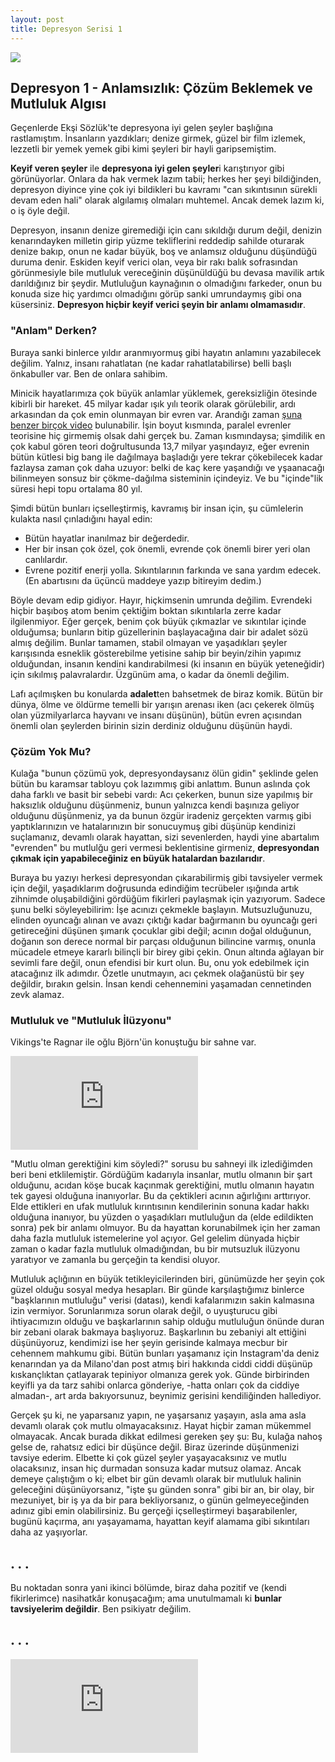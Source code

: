 ```yaml
---
layout: post
title: Depresyon Serisi 1
---
```


![](https://i.pinimg.com/originals/7e/20/62/7e2062768c34783f5c4cd2f8409ebfea.jpg)

## Depresyon 1 - Anlamsızlık: Çözüm Beklemek ve Mutluluk Algısı

Geçenlerde Ekşi Sözlük'te depresyona iyi gelen şeyler başlığına rastlamıştım. İnsanların yazdıkları; denize girmek, güzel bir film izlemek, lezzetli bir yemek yemek gibi kimi şeyleri bir hayli garipsemiştim. 

**Keyif veren şeyler** ile **depresyona iyi gelen şeyler**i karıştırıyor gibi görünüyorlar. Onlara da hak vermek lazım tabii; herkes her şeyi bildiğinden, depresyon diyince yine çok iyi bildikleri bu kavramı "can sıkıntısının sürekli devam eden hali" olarak algılamış olmaları muhtemel. Ancak demek lazım ki, o iş öyle değil.

Depresyon, insanın denize giremediği için canı sıkıldığı durum değil, denizin kenarındayken milletin girip yüzme tekliflerini reddedip sahilde oturarak denize bakıp, onun ne kadar büyük, boş ve anlamsız olduğunu düşündüğü duruma denir. Eskiden keyif verici olan, veya bir rakı balık sofrasından görünmesiyle bile mutluluk vereceğinin düşünüldüğü bu devasa mavilik artık darıldığınız bir şeydir. Mutluluğun kaynağının o olmadığını farkeder, onun bu konuda size hiç yardımcı olmadığını görüp sanki umrundaymış gibi ona küsersiniz. **Depresyon hiçbir keyif verici şeyin bir anlamı olmamasıdır**.

### "Anlam" Derken?

Buraya sanki binlerce yıldır aranmıyormuş gibi hayatın anlamını yazabilecek değilim. Yalnız, insanı rahatlatan (ne kadar rahatlatabilirse) belli başlı önkabuller var. Ben de onlara sahibim.

Minicik hayatlarımıza çok büyük anlamlar yüklemek, gereksizliğin ötesinde kibirli bir hareket. 45 milyar kadar ışık yılı teorik olarak görülebilir, ardı arkasından da çok emin olunmayan bir evren var. Arandığı zaman [şuna benzer birçok video](https://www.youtube.com/watch?v=Iy7NzjCmUf0&t=543s&pbjreload=10) bulunabilir. İşin boyut kısmında, paralel evrenler teorisine hiç girmemiş olsak dahi gerçek bu. Zaman kısmındaysa; şimdilik en çok kabul gören teori doğrultusunda 13,7 milyar yaşındayız, eğer evrenin bütün kütlesi big bang ile dağılmaya başladığı yere tekrar çökebilecek kadar fazlaysa zaman çok daha uzuyor: belki de kaç kere yaşandığı ve yşaanacağı bilinmeyen sonsuz bir çökme-dağılma sisteminin içindeyiz. Ve bu "içinde"lik süresi hepi topu ortalama 80 yıl. 

Şimdi bütün bunları içselleştirmiş, kavramış bir insan için, şu cümlelerin kulakta nasıl çınladığını hayal edin: 

- Bütün hayatlar inanılmaz bir değerdedir. 
- Her bir insan çok özel, çok önemli, evrende çok önemli birer yeri olan canlılardır. 
- Evrene pozitif enerji yolla. Sıkıntılarının farkında ve sana yardım edecek. (En abartısını da üçüncü maddeye yazıp bitireyim dedim.)

Böyle devam edip gidiyor. Hayır, hiçkimsenin umrunda değilim. Evrendeki hiçbir başıboş atom benim çektiğim boktan sıkıntılarla zerre kadar ilgilenmiyor. Eğer gerçek, benim çok büyük çıkmazlar ve sıkıntılar içinde olduğumsa; bunların bitip güzellerinin başlayacağına dair bir adalet sözü almış değilim. Bunlar tamamen, stabil olmayan ve yaşadıkları şeyler karışısında esneklik gösterebilme yetisine sahip bir beyin/zihin yapımız olduğundan, insanın kendini kandırabilmesi (ki insanın en büyük yeteneğidir) için sıkılmış palavralardır. Üzgünüm ama, o kadar da önemli değilim. 

Lafı açılmışken bu konularda **adalet**ten bahsetmek de biraz komik. Bütün bir dünya, ölme ve öldürme temelli bir yarışın arenası iken (acı çekerek ölmüş olan yüzmilyarlarca hayvanı ve insanı düşünün), bütün evren açısından önemli olan şeylerden birinin sizin derdiniz olduğunu düşünün haydi. 

### Çözüm Yok Mu?

Kulağa "bunun çözümü yok, depresyondaysanız ölün gidin" şeklinde gelen bütün bu karamsar tabloyu çok lazımmış gibi anlattım. Bunun aslında çok daha farklı ve basit bir sebebi vardı: Acı çekerken, bunun size yapılmış bir haksızlık olduğunu düşünmeniz, bunun yalnızca kendi başınıza geliyor olduğunu düşünmeniz, ya da bunun özgür iradeniz gerçekten varmış gibi yaptıklarınızın ve hatalarınızın bir sonucuymuş gibi düşünüp kendinizi suçlamanız, devamlı olarak hayattan, sizi sevenlerden, haydi yine abartalım "evrenden" bu mutlulğu geri vermesi beklentisine girmeniz, **depresyondan çıkmak için yapabileceğiniz en büyük hatalardan bazılarıdır**. 

Buraya bu yazıyı herkesi depresyondan çıkarabilirmiş gibi tavsiyeler vermek için değil, yaşadıklarım doğrusunda edindiğim tecrübeler ışığında artık zihnimde oluşabildiğini gördüğüm fikirleri paylaşmak için yazıyorum. Sadece şunu belki söyleyebilirim: İşe acınızı çekmekle başlayın. Mutsuzluğunuzu, elinden oyuncağı alınan ve avazı çıktığı kadar bağırmanın bu oyuncağı geri getireceğini düşünen şımarık çocuklar gibi değil; acının doğal olduğunun, doğanın son derece normal bir parçası olduğunun bilincine varmış, onunla mücadele etmeye kararlı bilinçli bir birey gibi çekin. Onun altında ağlayan bir sevimli fare değil, onun efendisi bir kurt olun. Bu, onu yok edebilmek için atacağınız ilk adımdır. Özetle unutmayın, acı çekmek olağanüstü bir şey değildir, bırakın gelsin. İnsan kendi cehennemini yaşamadan cennetinden zevk alamaz.

### Mutluluk ve "Mutluluk İlüzyonu"

Vikings'te Ragnar ile oğlu Björn'ün konuştuğu bir sahne var. 

<iframe class="video" id="ytvideo" src="https://www.youtube.com/embed/lFW_4MWs5wM" frameborder="0" allow="autoplay; encrypted-media" allowfullscreen></iframe>

"Mutlu olman gerektiğini kim söyledi?" sorusu bu sahneyi ilk izlediğimden beri beni etklilemiştir. Gördüğüm kadarıyla insanlar, mutlu olmanın bir şart olduğunu, acıdan köşe bucak kaçınmak gerektiğini, mutlu olmanın hayatın tek gayesi olduğuna inanıyorlar. Bu da çektikleri acının ağırlığını arttırıyor. Elde ettikleri en ufak mutluluk kırıntısının kendilerinin sonuna kadar hakkı olduğuna inanıyor, bu yüzden o yaşadıkları mutluluğun da (elde edildikten sonra) pek bir anlamı olmuyor. Bu da hayattan korunabilmek için her zaman daha fazla mutluluk istemelerine yol açıyor. Gel gelelim dünyada hiçbir zaman o kadar fazla mutluluk olmadığından, bu bir mutsuzluk ilüzyonu yaratıyor ve zamanla bu gerçeğin ta kendisi oluyor.

Mutluluk açlığının en büyük tetikleyicilerinden biri, günümüzde her şeyin çok güzel olduğu sosyal medya hesapları. Bir günde karşılaştığımız binlerce "başklarının mutluluğu" verisi (datası), kendi kafalarımızın sakin kalmasına izin vermiyor. Sorunlarımıza sorun olarak değil, o uyuşturucu gibi ihtiyacımızın olduğu ve başkarlarının sahip olduğu mutluluğun önünde duran bir zebani olarak bakmaya başlıyoruz. Başkarlının bu zebaniyi alt ettiğini düşünüyoruz, kendimizi ise her şeyin gerisinde kalmaya mecbur bir cehennem mahkumu gibi. Bütün bunları yaşamanız için Instagram'da deniz kenarından ya da Milano'dan post atmış biri hakkında ciddi ciddi düşünüp kıskançlıktan çatlayarak tepiniyor olmanıza gerek yok. Günde birbirinden keyifli ya da tarz sahibi onlarca gönderiye, -hatta onları çok da ciddiye almadan-, art arda bakıyorsunuz, beynimiz gerisini kendiliğinden hallediyor. 

Gerçek şu ki, ne yaparsanız yapın, ne yaşarsanız yaşayın, asla ama asla devamlı olarak çok mutlu olmayacaksınız. Hayat hiçbir zaman mükemmel olmayacak. Ancak burada dikkat edilmesi gereken şey şu: Bu, kulağa nahoş gelse de, rahatsız edici bir düşünce değil. Biraz üzerinde düşünmenizi tavsiye ederim. Elbette ki çok güzel şeyler yaşayacaksınız ve mutlu olacaksınız, insan hiç durmadan sonsuza kadar mutsuz olamaz. Ancak demeye çalıştığım o ki; elbet bir gün devamlı olarak bir mutluluk halinin geleceğini düşünüyorsanız, "işte şu günden sonra" gibi bir an, bir olay, bir mezuniyet, bir iş ya da bir para bekliyorsanız, o günün gelmeyeceğinden adınız gibi emin olabilirsiniz. Bu gerçeği içselleştirmeyi başarabilenler, bugünü kaçırma, anı yaşayamama, hayattan keyif alamama gibi sıkıntıları daha az yaşıyorlar.

## . . . 

Bu noktadan sonra yani ikinci bölümde, biraz daha pozitif ve (kendi fikirlerimce) nasihatkâr konuşacağım; ama unutulmamalı ki **bunlar tavsiyelerim değildir**. Ben psikiyatr değilim. 

## . . .

<iframe class="video" id="ytvideo" src="https://www.youtube.com/embed/uAVAt5FV2uc" frameborder="0" allow="autoplay; encrypted-media" allowfullscreen></iframe>



<script>
$(document).ready(function(){
var width = $("#ytvideo").width();
document.getElementById("ytvideo").style.height = width*(0.562)+ "px";
});
</script>




